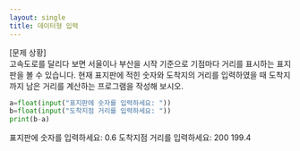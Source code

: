 ```yaml
---
layout: single
title: 데이터형 입력
---
```



[문제 상황]  
고속도로를 달리다 보면 서울이나 부산을 시작 기준으로 기점마다 거리를 표시하는 표지판을
볼 수 있습니다. 현재 표지판에 적힌 숫자와 도착지의 거리를 입력하였을 때 도착지까지 남은
거리를 계산하는 프로그램을 작성해 보시오.
~~~python
a=float(input("표지판에 숫자를 입력하세요: "))
b=float(input("도착지점 거리를 입력하세요: "))
print(b-a)
~~~
표지판에 숫자를 입력하세요: 0.6
도착지점 거리를 입력하세요: 200
199.4
